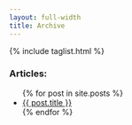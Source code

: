 ```yaml
---
layout: full-width
title: Archive
---
```


{% include taglist.html %}

<h3>Articles:</h3> <ul>
  {% for post in site.posts %}
    <li>
      <a href="/kibykarni{{ post.url }}">{{ post.title }}</a>
    </li>
  {% endfor %}
</ul>
